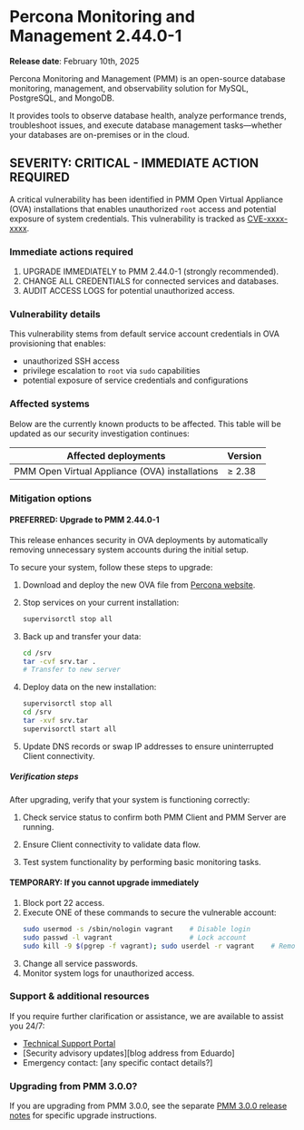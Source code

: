 # Percona Monitoring and Management 2.44.0-1

**Release date**: February 10th, 2025                                                                            

Percona Monitoring and Management (PMM) is an open-source database monitoring, management, and observability solution for MySQL, PostgreSQL, and MongoDB. 

It provides tools to observe database health, analyze performance trends, troubleshoot issues, and execute database management tasks—whether your databases are on-premises or in the cloud.


## SEVERITY: CRITICAL - IMMEDIATE ACTION REQUIRED

A critical vulnerability has been identified in PMM Open Virtual Appliance (OVA) installations that enables unauthorized `root` access and potential exposure of system credentials. This vulnerability is tracked as [CVE-xxxx-xxxx](https://cve.mitre.org/cgi-bin/cvename.cgi?name=xxxx-xxxx).

### Immediate actions required

1. UPGRADE IMMEDIATELY to PMM 2.44.0-1 (strongly recommended).
2. CHANGE ALL CREDENTIALS for connected services and databases.
3. AUDIT ACCESS LOGS for potential unauthorized access.

### Vulnerability details
This vulnerability stems from default service account credentials in OVA provisioning that enables:
- unauthorized SSH access
- privilege escalation to `root` via `sudo` capabilities
- potential exposure of service credentials and configurations

### Affected systems
Below are the currently known products to be affected. This table will be updated as our security investigation continues:

|Affected deployments|Version|
|--|--|
|  PMM Open Virtual Appliance (OVA) installations| ≥  2.38 |

### Mitigation options 

#### PREFERRED: Upgrade to PMM 2.44.0-1
This release enhances security in OVA deployments by automatically removing unnecessary system accounts during the initial setup.

To secure your system, follow these steps to upgrade:

1. Download and deploy the new OVA file from [Percona website](https://www.percona.com/downloads).

2. Stop services on your current installation: 
    ```sh 
    supervisorctl stop all
    ```
3. Back up and transfer your data:
    ```sh
    cd /srv
    tar -cvf srv.tar .
    # Transfer to new server
    ```

4. Deploy data on the new installation:
    ```sh
    supervisorctl stop all
    cd /srv
    tar -xvf srv.tar
    supervisorctl start all
    ```
5. Update DNS records or swap IP addresses to ensure uninterrupted Client connectivity.

##### Verification steps

After upgrading, verify that your system is functioning correctly:

1. Check service status to confirm both PMM Client and PMM Server are running.

2. Ensure Client connectivity to validate data flow.

3. Test system functionality by performing basic monitoring tasks.


#### TEMPORARY: If you cannot upgrade immediately

1. Block port 22 access.
2. Execute ONE of these commands to secure the vulnerable account:
    ```sh
    sudo usermod -s /sbin/nologin vagrant    # Disable login
    sudo passwd -l vagrant                   # Lock account
    sudo kill -9 $(pgrep -f vagrant); sudo userdel -r vagrant    # Remove user
    ```    
3. Change all service passwords.
4. Monitor system logs for unauthorized access.

### Support & additional resources
If you require further clarification or assistance, we are available to assist you 24/7:

 - [Technical Support Portal](https://my.percona.com)
 - [Security advisory updates][blog address from Eduardo]
 - Emergency contact: [any specific contact details?]

### Upgrading from PMM 3.0.0?
If you are upgrading from PMM 3.0.0, see the separate [PMM 3.0.0 release notes](https://docs.percona.com/percona-monitoring-and-management/3/release-notes/3.0.0.1.html) for specific upgrade instructions.